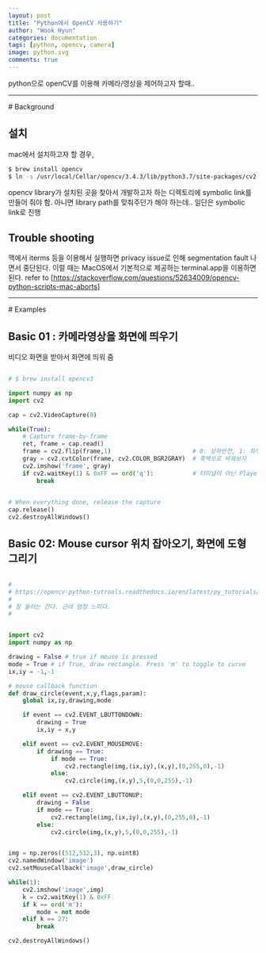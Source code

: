 ```yaml
---
layout: post
title: "Python에서 OpenCV 사용하기"
author: "Wook Hyun"
categories: documentation
tags: [python, opencv, camera]
image: python.svg
comments: true
---
```





python으로 openCV를 이용해 카메라/영상을 제어하고자 할때..
<hr>
# Background

## 설치

mac에서 설치하고자 할 경우, 

```bash
$ brew install opencv
$ ln -s /usr/local/Cellar/opencv/3.4.3/lib/python3.7/site-packages/cv2.cpython-37m-darwin.so cv2.so
```

opencv library가 설치된 곳을 찾아서 개발하고자 하는 디렉토리에 symbolic link를 만들어 줘야 함.
아니면 library path를 맞춰주던가 해야 하는데.. 일단은 symbolic link로 진행

## Trouble shooting

맥에서 iterms 등을 이용해서 실행하면 privacy issue로 인해 segmentation fault 나면서 중단된다.
이럴 때는 MacOS에서 기본적으로 제공하는 terminal.app을 이용하면 된다.
refer to [https://stackoverflow.com/questions/52634009/opencv-python-scripts-mac-aborts]

<hr>
# Examples

## Basic 01 : 카메라영상을 화면에 띄우기

비디오 화면을 받아서 화면에 띄워 줌

```python

# $ brew install opencv3

import numpy as np
import cv2

cap = cv2.VideoCapture(0)

while(True):
    # Capture frame-by-frame
    ret, frame = cap.read()
    frame = cv2.flip(frame,1)                       # 0: 상하반전, 1: 좌우반전
    gray = cv2.cvtColor(frame, cv2.COLOR_BGR2GRAY)  # 흑백으로 바꽈보자
    cv2.imshow('frame', gray)   
    if cv2.waitKey(1) & 0xFF == ord('q'):           # 터미널이 아닌 Player에서의 Key in을 받아들임.
        break
        

# When everything done, release the capture
cap.release()
cv2.destroyAllWindows()
```


## Basic 02: Mouse cursor 위치 잡아오기, 화면에 도형 그리기


```python

#
# https://opencv-python-tutroals.readthedocs.io/en/latest/py_tutorials/py_gui/py_mouse_handling/py_mouse_handling.html#mouse-handling
#
# 잘 돌아는 간다. 근데 엄청 느리다.
#


import cv2
import numpy as np

drawing = False # true if mouse is pressed
mode = True # if True, draw rectangle. Press 'm' to toggle to curve
ix,iy = -1,-1

# mouse callback function
def draw_circle(event,x,y,flags,param):
    global ix,iy,drawing,mode

    if event == cv2.EVENT_LBUTTONDOWN:
        drawing = True
        ix,iy = x,y

    elif event == cv2.EVENT_MOUSEMOVE:
        if drawing == True:
            if mode == True:
                cv2.rectangle(img,(ix,iy),(x,y),(0,255,0),-1)
            else:
                cv2.circle(img,(x,y),5,(0,0,255),-1)

    elif event == cv2.EVENT_LBUTTONUP:
        drawing = False
        if mode == True:
            cv2.rectangle(img,(ix,iy),(x,y),(0,255,0),-1)
        else:
            cv2.circle(img,(x,y),5,(0,0,255),-1)


img = np.zeros((512,512,3), np.uint8)
cv2.namedWindow('image')
cv2.setMouseCallback('image',draw_circle)

while(1):
    cv2.imshow('image',img)
    k = cv2.waitKey(1) & 0xFF
    if k == ord('m'):
        mode = not mode
    elif k == 27:
        break

cv2.destroyAllWindows()            
```